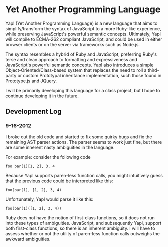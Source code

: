 # Yet Another Programming Language

Yapl (Yet Another Programming Language) is a new language that aims to simplify/transform the syntax of JavaScript
to a more Ruby-like experience, while preserving JavaScript's powerful semantic concepts.  Ultimately, Yapl will compile to ECMA-262 compliant JavaScript, and could be used in either browser clients or on the server via frameworks such as Node.js.

The syntax resembles a hybrid of Ruby and JavaScript, preferring Ruby's terse and clean approach to formatting and
expressiveness and JavaScript's powerful semantic concepts.  Yapl also introduces a simple Object-Oriented/Class-based system that replaces the need to roll a third-party or custom Prototypal inheritance implementation, such those found in Prototype.js and JQuery.

I will be primarily developing this language for a class project, but I hope to continue developing it in the future.

## Development Log
### 9-16-2012
I broke out the old code and started to fix some quirky bugs and fix the remaining AST parser actions.  The parser seems
to work just fine, but there are some inherent nasty ambiguities in the language.

For example: consider the following code

    foo bar(1)[1, 2], 3, 4

Because Yapl supports paren-less function calls, you might intuitively guess that the previous code could be interpreted like this:

    foo(bar(1), [1, 2], 3, 4)

Unfortunately, Yapl would parse it like this:

    foo(bar(1)([1, 2], 3, 4))

Ruby does not have the notion of first-class functions, so it does not run into these types of ambiguities.
JavaScript, and subsequently Yapl, support both first-class functions, so there is an inherent ambiguity.  I
will have to assess whether or not the utility of paren-less function calls outweighs the awkward ambiguities.